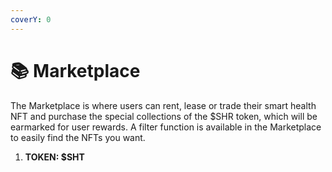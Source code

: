 ```yaml
---
coverY: 0
---
```


# 📚 Marketplace

The Marketplace is where users can rent, lease or trade their smart health NFT and purchase the special collections of the $SHR token, which will be earmarked for user rewards. A filter function is available in the Marketplace to easily find the NFTs you want.

1. **TOKEN: $SHT**
